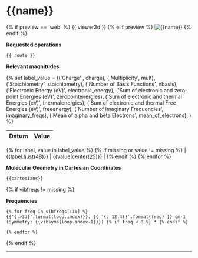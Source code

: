 # {{name}}

{% if preview == 'web' %}
{{ viewer3d }}
{% elif preview %}
![{{name}}]({{image}})
{% endif %}

__Requested operations__

`{{ route }}`

__Relevant magnitudes__

{% set label_value = (('Charge' , charge),
                      ('Multiplicity', mult),
                      ('Stoichiometry', stoichiometry),
                      ('Number of Basis Functions', nbasis),
                      ('Electronic Energy (eV)', electronic_energy),
                      ('Sum of electronic and zero-point Energies (eV)', zeropointenergies),
                      ('Sum of electronic and thermal Energies (eV)', thermalenergies),
                      ('Sum of electronic and thermal Free Energies (eV)', freeenergy),
                      ('Number of Imaginary Frequencies', imaginary_freqs),
                      ('Mean of alpha and beta Electrons', mean_of_electrons),
                     )
%}

| Datum                                            | Value                     |
|:-------------------------------------------------|--------------------------:|
{% for label, value in label_value %}
{% if missing or value != missing %}
| {{label.ljust(48)}} | {{value|center(25)}} |
{% endif %}
{% endfor %}

__Molecular Geometry in Cartesian Coordinates__

```xyz
{{cartesians}}
```
{% if vibfreqs != missing %}

__Frequencies__

```
{% for freq in vibfreqs[:10] %}
{{'{:>3d}'.format(loop.index)}}. {{ '{: 12.4f}'.format(freq) }} cm-1 (Symmetry: {{vibsyms[loop.index-1]}}) {% if freq < 0 %} * {% endif %}

{% endfor %}
```
{% endif %}
***